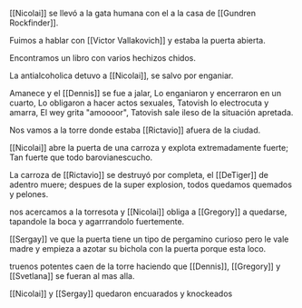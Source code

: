 [[Nicolai]] se llevó a la gata humana con el a la casa de [[Gundren Rockfinder]].

Fuimos a hablar con [[Victor Vallakovich]] y estaba la puerta abierta.

Encontramos un libro con varios hechizos chidos.

La antialcoholica detuvo a [[Nicolai]], se salvo por enganiar.

Amanece y el [[Dennis]] se fue a jalar, Lo enganiaron y encerraron en un cuarto, Lo obligaron a hacer actos sexuales, Tatovish lo electrocuta y amarra, El wey grita "amoooor", Tatovish sale ileso de la situación apretada.

Nos vamos a la torre donde estaba [[Rictavio]] afuera de la ciudad.

[[Nicolai]] abre la puerta de una carroza y explota extremadamente fuerte; Tan fuerte que todo barovianescucho.

La carroza de [[Rictavio]] se destruyó por completa, el [[DeTiger]] de adentro muere; despues de la super explosion, todos quedamos quemados y pelones.

nos acercamos a la torresota y [[Nicolai]] obliga a [[Gregory]] a quedarse, tapandole la boca y agarrrandolo fuertemente.

[[Sergay]] ve que la puerta tiene un tipo de pergamino curioso pero le vale madre y empieza a azotar su bichola con la puerta porque esta loco.

truenos potentes caen de la torre haciendo que [[Dennis]], [[Gregory]] y [[Svetlana]] se fueran al mas alla.

[[Nicolai]] y [[Sergay]] quedaron encuarados y knockeados

